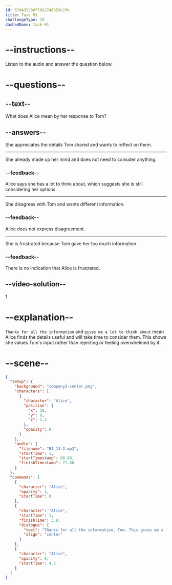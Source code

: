 ```yaml
---
id: 67d43523075062746359c2fe
title: Task 91
challengeType: 19
dashedName: task-91
---
```


<!-- (Audio) Alice: Thanks for all the information, Tom. This gives me a lot to think about. -->

# --instructions--

Listen to the audio and answer the question below.

# --questions--

## --text--

What does Alice mean by her response to Tom?  

## --answers--

She appreciates the details Tom shared and wants to reflect on them.  

---  

She already made up her mind and does not need to consider anything.  

### --feedback--  

Alice says she has a lot to think about, which suggests she is still considering her options.  

---  

She disagrees with Tom and wants different information.  

### --feedback--  

Alice does not express disagreement.  

---  

She is frustrated because Tom gave her too much information.  

### --feedback--  

There is no indication that Alice is frustrated.  

## --video-solution--

1  

# --explanation--  

`Thanks for all the information` and `gives me a lot to think about` mean Alice finds the details useful and will take time to consider them. This shows she values Tom's input rather than rejecting or feeling overwhelmed by it.  

# --scene--

```json
{
  "setup": {
    "background": "company2-center.png",
    "characters": [
      {
        "character": "Alice",
        "position": {
          "x": 50,
          "y": 0,
          "z": 1.4
        },
        "opacity": 0
      }
    ],
    "audio": {
      "filename": "B1_13-2.mp3",
      "startTime": 1,
      "startTimestamp": 68.88,
      "finishTimestamp": 71.68
    }
  },
  "commands": [
    {
      "character": "Alice",
      "opacity": 1,
      "startTime": 0
    },
    {
      "character": "Alice",
      "startTime": 1,
      "finishTime": 3.8,
      "dialogue": {
        "text": "Thanks for all the information, Tom. This gives me a lot to think about.",
        "align": "center"
      }
    },
    {
      "character": "Alice",
      "opacity": 0,
      "startTime": 4.3
    }
  ]
}
```

